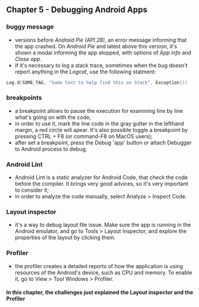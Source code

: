 ## Chapter 5 - Debugging Android Apps

### buggy message
- versions before _Android Pie (API 28)_, an error message informing that the app crashed. On _Android Pie_ and latest above this version, it's shown a modal informing the app stopped, with options of _App info_ and _Close app_.
- if it's necessary to log a stack trace, sometimes when the bug doesn't report anything in the _Logcat_, use the following statment:
```kotlin
Log.d(SOME_TAG, "Some text to help find this on Stack", Exception())
```
### breakpoints
- a breakpoint allows to pause the execution for examining line by line what's going on with the code;
- in order to use it, mark the line code in the gray gutter in the lefthand margin, a red circle will apear. It's also possible toggle a breakpoint by pressing CTRL + F8 (or command-F8 on MacOS users);
- after set a breakpoint, press the Debug 'app' button or attach Debugger to Android process to debug;

### Android Lint
- Android Lint is a static analyzer for Android Code, that check the code before the compiler. It brings very good advices, so it's very important to consider it;
- in order to analyze the code manually, select Analyze > Inspect Code.

### Layout inspector
- it's a way to debug layout file issue. Make sure the app is running in the Android emulator, and go to Tools > Layout Inspector, and explore the properties of the layout by clicking them.

### Profiler
- the profiler creates a detailed reports of how the application is using resources of the Android's device, such as CPU and memory. To enable it, go to View > Tool Windows > Profiler.

#### In this chapter, the challenges just explained the Layout inspector and the Profiler